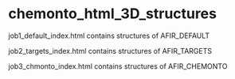 # chemonto_html_3D_structures

job1_default_index.html contains structures of AFIR_DEFAULT


job2_targets_index.html contains structures of AFIR_TARGETS


job3_chmonto_index.html contains structures of AFIR_CHEMONTO
